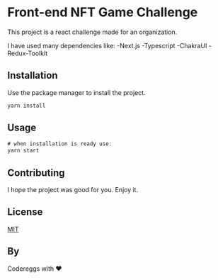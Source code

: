 # Front-end NFT Game Challenge

This project is a react challenge made for an organization.

I have used many dependencies like:
-Next.js
-Typescript
-ChakraUI
-Redux-Toolkit

## Installation

Use the package manager to install the project.

```bash
yarn install
```

## Usage

```javascript
# when installation is ready use:
yarn start
```

## Contributing

I hope the project was good for you. Enjoy it.

## License

[MIT](https://choosealicense.com/licenses/mit/)

## By

Codereggs with ❤️
